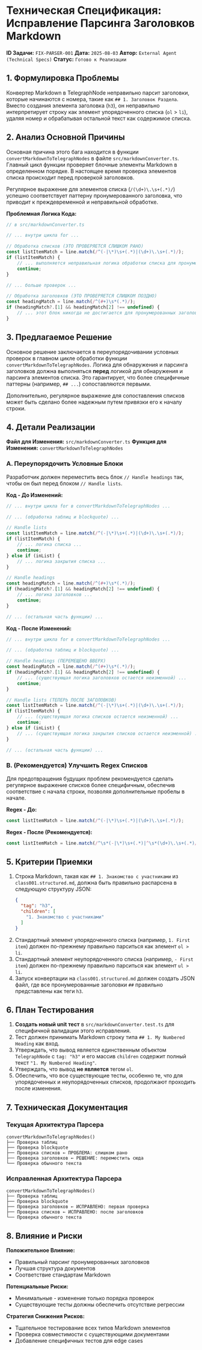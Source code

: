 # Техническая Спецификация: Исправление Парсинга Заголовков Markdown

**ID Задачи:** `FIX-PARSER-001`
**Дата:** `2025-08-03`
**Автор:** `External Agent (Technical Specs)`
**Статус:** `Готово к Реализации`

## 1. Формулировка Проблемы

Конвертер Markdown в TelegraphNode неправильно парсит заголовки, которые начинаются с номера, такие как `## 1. Заголовок Раздела`. Вместо создания элемента заголовка (`h3`), он неправильно интерпретирует строку как элемент упорядоченного списка (`ol` > `li`), удаляя номер и обрабатывая остальной текст как содержимое списка.

## 2. Анализ Основной Причины

Основная причина этого бага находится в функции `convertMarkdownToTelegraphNodes` в файле `src/markdownConverter.ts`. Главный цикл функции проверяет блочные элементы Markdown в определенном порядке. В настоящее время проверка элементов списка происходит перед проверкой заголовков.

Регулярное выражение для элементов списка (`/(\d+)\.\s+(.*)/`) успешно соответствует паттерну пронумерованного заголовка, что приводит к преждевременной и неправильной обработке.

**Проблемная Логика Кода:**
```typescript
// в src/markdownConverter.ts

// ... внутри цикла for ...

// Обработка списков (ЭТО ПРОВЕРЯЕТСЯ СЛИШКОМ РАНО)
const listItemMatch = line.match(/^(-|\*)\s+(.*)|(\d+)\.\s+(.*)/);
if (listItemMatch) {
    // ... выполняется неправильная логика обработки списка для пронумерованных заголовков
    continue;
}

// ... больше проверок ...

// Обработка заголовков (ЭТО ПРОВЕРЯЕТСЯ СЛИШКОМ ПОЗДНО)
const headingMatch = line.match(/^(#+)\s*(.*)/);
if (headingMatch?.[1] && headingMatch[2] !== undefined) {
    // ... этот блок никогда не достигается для пронумерованных заголовков
}
```

## 3. Предлагаемое Решение

Основное решение заключается в переупорядочивании условных проверок в главном цикле обработки функции `convertMarkdownToTelegraphNodes`. Логика для обнаружения и парсинга заголовков должна выполняться **перед** логикой для обнаружения и парсинга элементов списка. Это гарантирует, что более специфичные паттерны (например, `## ...`) сопоставляются первыми.

Дополнительно, регулярное выражение для сопоставления списков может быть сделано более надежным путем привязки его к началу строки.

## 4. Детали Реализации

**Файл для Изменения:** `src/markdownConverter.ts`
**Функция для Изменения:** `convertMarkdownToTelegraphNodes`

### A. Переупорядочить Условные Блоки

Разработчик должен переместить весь блок `// Handle headings` так, чтобы он был перед блоком `// Handle lists`.

**Код - До Изменений:**
```typescript
// ... внутри цикла for в convertMarkdownToTelegraphNodes ...

// ... (обработка таблиц и blockquote) ...

// Handle lists
const listItemMatch = line.match(/^(-|\*)\s+(.*)|(\d+)\.\s+(.*)/);
if (listItemMatch) {
    // ... логика списка ...
    continue;
} else if (inList) {
    // ... логика закрытия списка ...
}

// Handle headings
const headingMatch = line.match(/^(#+)\s*(.*)/);
if (headingMatch?.[1] && headingMatch[2] !== undefined) {
    // ... логика заголовков ...
    continue;
}

// ... (остальная часть функции) ...
```

**Код - После Изменений:**
```typescript
// ... внутри цикла for в convertMarkdownToTelegraphNodes ...

// ... (обработка таблиц и blockquote) ...

// Handle headings (ПЕРЕМЕЩЕНО ВВЕРХ)
const headingMatch = line.match(/^(#+)\s*(.*)/);
if (headingMatch?.[1] && headingMatch[2] !== undefined) {
    // ... (существующая логика заголовков остается неизменной) ...
    continue;
}

// Handle lists (ТЕПЕРЬ ПОСЛЕ ЗАГОЛОВКОВ)
const listItemMatch = line.match(/^(-|\*)\s+(.*)|(\d+)\.\s+(.*)/);
if (listItemMatch) {
    // ... (существующая логика списков остается неизменной) ...
    continue;
} else if (inList) {
    // ... (существующая логика закрытия списков остается неизменной) ...
}

// ... (остальная часть функции) ...
```

### B. (Рекомендуется) Улучшить Regex Списков

Для предотвращения будущих проблем рекомендуется сделать регулярное выражение списков более специфичным, обеспечив соответствие с начала строки, позволяя дополнительные пробелы в начале.

**Regex - До:**
```typescript
const listItemMatch = line.match(/^(-|\*)\s+(.*)|(\d+)\.\s+(.*)/);
```

**Regex - После (Рекомендуется):**
```typescript
const listItemMatch = line.match(/^\s*(-|\*)\s+(.*)|^\s*(\d+)\.\s+(.*)/);
```

## 5. Критерии Приемки

1. Строка Markdown, такая как `## 1. Знакомство с участниками` из `class001.structured.md`, должна быть правильно распарсена в следующую структуру JSON:
   ```json
   {
     "tag": "h3",
     "children": [
       "1. Знакомство с участниками"
     ]
   }
   ```
2. Стандартный элемент упорядоченного списка (например, `1. First item`) должен по-прежнему правильно парситься как элемент `ol > li`.
3. Стандартный элемент неупорядоченного списка (например, `- First item`) должен по-прежнему правильно парситься как элемент `ul > li`.
4. Запуск конвертации на `class001.structured.md` должен создать JSON файл, где все пронумерованные заголовки `##` правильно представлены как теги `h3`.

## 6. План Тестирования

1. **Создать новый unit тест** в `src/markdownConverter.test.ts` для специфичной валидации этого исправления.
2. Тест должен принимать Markdown строку типа `## 1. My Numbered Heading` как вход.
3. Утверждать, что вывод является единственным объектом `TelegraphNode` с `tag: "h3"` и его массив `children` содержит полный текст `"1. My Numbered Heading"`.
4. Утверждать, что вывод **не является** тегом `ol`.
5. Обеспечить, что все существующие тесты, особенно те, что для упорядоченных и неупорядоченных списков, продолжают проходить после изменения.

## 7. Техническая Документация

### Текущая Архитектура Парсера
```
convertMarkdownToTelegraphNodes()
├── Проверка таблиц
├── Проверка blockquote
├── Проверка списков ← ПРОБЛЕМА: слишком рано
├── Проверка заголовков ← РЕШЕНИЕ: переместить сюда
└── Проверка обычного текста
```

### Исправленная Архитектура Парсера
```
convertMarkdownToTelegraphNodes()
├── Проверка таблиц
├── Проверка blockquote
├── Проверка заголовков ← ИСПРАВЛЕНО: первая проверка
├── Проверка списков ← ИСПРАВЛЕНО: после заголовков
└── Проверка обычного текста
```

## 8. Влияние и Риски

**Положительное Влияние:**
- Правильный парсинг пронумерованных заголовков
- Лучшая структура документов
- Соответствие стандартам Markdown

**Потенциальные Риски:**
- Минимальные - изменение только порядка проверок
- Существующие тесты должны обеспечить отсутствие регрессии

**Стратегия Снижения Рисков:**
- Тщательное тестирование всех типов Markdown элементов
- Проверка совместимости с существующими документами
- Добавление специфичных тестов для edge cases